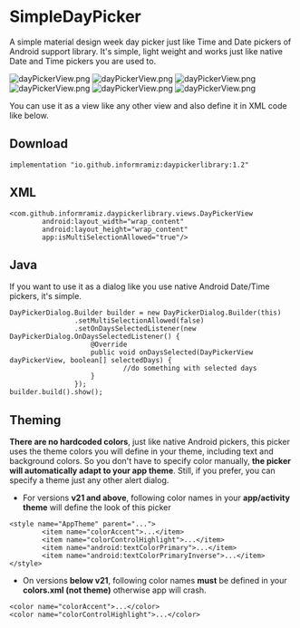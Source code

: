 # SimpleDayPicker
A simple material design week day picker just like Time and Date pickers of Android support library. It's simple, light weight and works just like native Date and Time pickers you are used to.

![dayPickerView.png](demo-images/s1.png) ![dayPickerView.png](demo-images/s2.png) ![dayPickerView.png](demo-images/s3.png) ![dayPickerView.png](demo-images/s4.png) ![dayPickerView.png](demo-images/s5.png) ![dayPickerView.png](demo-images/s6.png)


You can use it as a view like any other view and also define it in XML code like below.

## Download

```
implementation "io.github.informramiz:daypickerlibrary:1.2"
```

## XML

```
<com.github.informramiz.daypickerlibrary.views.DayPickerView
        android:layout_width="wrap_content"
        android:layout_height="wrap_content"
        app:isMultiSelectionAllowed="true"/>
```

## Java
If you want to use it as a dialog like you use native Android Date/Time pickers, it's simple.

```
DayPickerDialog.Builder builder = new DayPickerDialog.Builder(this)
                .setMultiSelectionAllowed(false)
                .setOnDaysSelectedListener(new DayPickerDialog.OnDaysSelectedListener() {
                    @Override
                    public void onDaysSelected(DayPickerView dayPickerView, boolean[] selectedDays) {
							//do something with selected days
                    }
                });
builder.build().show();
```

## Theming 

**There are no hardcoded colors**, just like native Android pickers, this picker uses the theme colors you will define in your theme, including text and background colors. So you don't have to specify color manually, **the picker will automatically adapt to your app theme**. Still, if you prefer, you can specify a theme just any other alert dialog.

- For versions **v21 and above**, following color names in your **app/activity theme** will define the look of this picker

```
<style name="AppTheme" parent="...">
        <item name="colorAccent">...</item>
        <item name="colorControlHighlight">...</item>
        <item name="android:textColorPrimary">...</item>
        <item name="android:textColorPrimaryInverse">...</item>
</style>
``` 

- On versions **below v21**, following color names **must** be defined in your **colors.xml (not theme)** otherwise app will crash.

```
<color name="colorAccent">...</color>
<color name="colorControlHighlight">...</color>
```